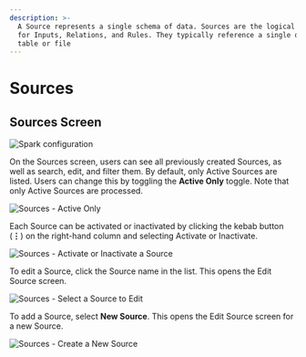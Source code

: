 ```yaml
---
description: >-
  A Source represents a single schema of data. Sources are the logical grouping
  for Inputs, Relations, and Rules. They typically reference a single database
  table or file
---
```


# Sources

## Sources Screen

![Spark configuration](../../.gitbook/assets/output\_mapping04.png)

On the Sources screen, users can see all previously created Sources, as well as search, edit, and filter them. By default, only Active Sources are listed. Users can change this by toggling the **Active Only** toggle. Note that only Active Sources are processed.

![Sources - Active Only](../../.gitbook/assets/active-only-sources.png)

Each Source can be activated or inactivated by clicking the kebab button (**⋮**) on the right-hand column and selecting Activate or Inactivate.

![Sources - Activate or Inactivate a Source](../../.gitbook/assets/activate-or-inactivate-source.png)

To edit a Source, click the Source name in the list. This opens the Edit Source screen.

![Sources - Select a Source to Edit](../../.gitbook/assets/select-source-to-edit.png)

To add a Source, select **New Source**. This opens the Edit Source screen for a new Source.

![Sources - Create a New Source](../../.gitbook/assets/new-source.png)

